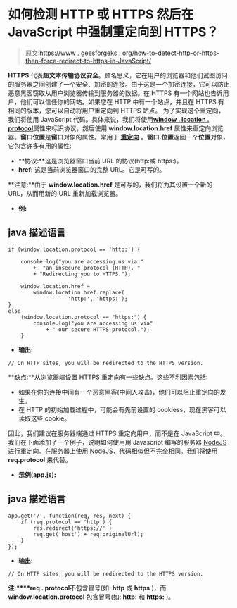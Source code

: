 # 如何检测 HTTP 或 HTTPS 然后在 JavaScript 中强制重定向到 HTTPS？

> 原文:[https://www . geesforgeks . org/how-to-detect-http-or-https-then-force-redirect-to-https-in-JavaScript/](https://www.geeksforgeeks.org/how-to-detect-http-or-https-then-force-redirect-to-https-in-javascript/)

**HTTPS** 代表**超文本传输协议安全**。顾名思义，它在用户的浏览器和他们试图访问的服务器之间创建了一个安全、加密的连接。由于这是一个加密连接，它可以防止恶意黑客窃取从用户浏览器传输到服务器的数据。在 HTTPS 有一个网站也告诉用户，他们可以信任你的网站。如果您在 HTTP 中有一个站点，并且在 HTTPS 有相同的版本，您可以自动将用户重定向到 HTTPS 站点。
为了实现这个重定向，我们将使用 JavaScript 代码。具体来说，我们将使用[**window . location . protocol**](https://www.geeksforgeeks.org/javascript-location-protocol-property/)属性来标识协议，然后使用 **window.location.href** 属性来重定向浏览器。**窗口位置**是**窗口**对象的属性。常用于 [**重定向**](https://www.geeksforgeeks.org/javascript-redirect-a-url/) 。**窗口.位置**返回一个**位置**对象，它包含许多有用的属性:

*   **协议:**这是浏览器窗口当前 URL 的协议(http:或 https:)。
*   **href:** 这是当前浏览器窗口的完整 URL。它是可写的。

**注意:**由于 **window.location.href** 是可写的，我们将为其设置一个新的 URL，从而用新的 URL 重新加载浏览器。

*   **例:**

## java 描述语言

```
if (window.location.protocol == 'http:') {

    console.log("you are accessing us via "
        +  "an insecure protocol (HTTP). "
        + "Redirecting you to HTTPS.");

    window.location.href =
        window.location.href.replace(
                   'http:', 'https:');
}
else
    (window.location.protocol == "https:") {
        console.log("you are accessing us via"
            + " our secure HTTPS protocol.");
    }
```

*   **输出:**

```
// On HTTP sites, you will be redirected to the HTTPS version.
```

**缺点:**从浏览器端设置 HTTPS 重定向有一些缺点。这些不利因素包括:

*   如果在你的连接中间有一个恶意黑客(中间人攻击)，他们可以阻止重定向的发生。
*   在 HTTP 的初始加载过程中，可能会有先前设置的 cookiess，现在黑客可以读取这些 cookie。

因此，我们建议在服务器端通过 HTTPS 重定向用户，而不是在 JavaScript 中。我们在下面添加了一个例子，说明如何使用用 Javascript 编写的服务器 [NodeJS](https://www.geeksforgeeks.org/introduction-to-nodejs/) 进行重定向。在服务器上使用 NodeJS，代码相似但不完全相同。我们将使用 **req.protocol** 来代替。

*   **示例(app.js):**

## java 描述语言

```
app.get('/', function(req, res, next) {
    if (req.protocol == 'http') {
        res.redirect('https://' +
        req.get('host') + req.originalUrl);
    }
});
```

*   **输出:**

```
// On HTTP sites, you will be redirected to the HTTPS version.
```

**注:****req . protocol**不包含冒号(如: **http** 或 **https** )，而 **window.location.protocol** 包含冒号(如: **http:** 和 **https:** )。